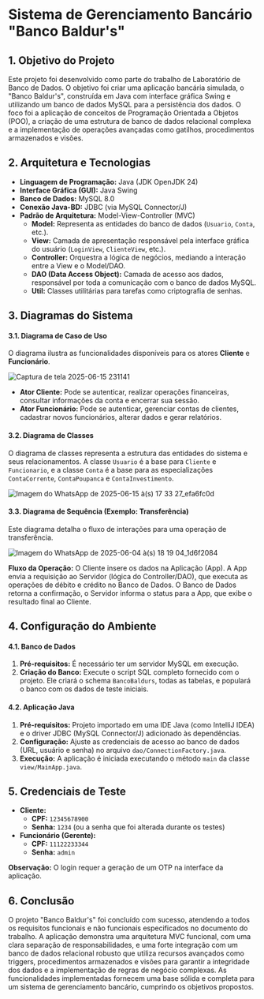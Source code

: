 # Sistema de Gerenciamento Bancário "Banco Baldur's"

## 1. Objetivo do Projeto

Este projeto foi desenvolvido como parte do trabalho de Laboratório de Banco de Dados. O objetivo foi criar uma aplicação bancária simulada, o "Banco Baldur's", construída em Java com interface gráfica Swing e utilizando um banco de dados MySQL para a persistência dos dados. O foco foi a aplicação de conceitos de Programação Orientada a Objetos (POO), a criação de uma estrutura de banco de dados relacional complexa e a implementação de operações avançadas como gatilhos, procedimentos armazenados e visões.

## 2. Arquitetura e Tecnologias

* **Linguagem de Programação:** Java (JDK OpenJDK 24)
* **Interface Gráfica (GUI):** Java Swing
* **Banco de Dados:** MySQL 8.0
* **Conexão Java-BD:** JDBC (via MySQL Connector/J)
* **Padrão de Arquitetura:** Model-View-Controller (MVC)
    * **Model:** Representa as entidades do banco de dados (`Usuario`, `Conta`, etc.).
    * **View:** Camada de apresentação responsável pela interface gráfica do usuário (`LoginView`, `ClienteView`, etc.).
    * **Controller:** Orquestra a lógica de negócios, mediando a interação entre a View e o Model/DAO.
    * **DAO (Data Access Object):** Camada de acesso aos dados, responsável por toda a comunicação com o banco de dados MySQL.
    * **Util:** Classes utilitárias para tarefas como criptografia de senhas.

## 3. Diagramas do Sistema

#### 3.1. Diagrama de Caso de Uso

O diagrama ilustra as funcionalidades disponíveis para os atores **Cliente** e **Funcionário**.

![Captura de tela 2025-06-15 231141](https://github.com/user-attachments/assets/7ce482c9-9798-495f-b66c-948b526f156c)


* **Ator Cliente:** Pode se autenticar, realizar operações financeiras, consultar informações da conta e encerrar sua sessão.
* **Ator Funcionário:** Pode se autenticar, gerenciar contas de clientes, cadastrar novos funcionários, alterar dados e gerar relatórios.

#### 3.2. Diagrama de Classes

O diagrama de classes representa a estrutura das entidades do sistema e seus relacionamentos. A classe `Usuario` é a base para `Cliente` e `Funcionario`, e a classe `Conta` é a base para as especializações `ContaCorrente`, `ContaPoupanca` e `ContaInvestimento`.

![Imagem do WhatsApp de 2025-06-15 à(s) 17 33 27_efa6fc0d](https://github.com/user-attachments/assets/23e2110a-0288-48b2-a2dc-31721f76a8d6)


#### 3.3. Diagrama de Sequência (Exemplo: Transferência)

Este diagrama detalha o fluxo de interações para uma operação de transferência.

![Imagem do WhatsApp de 2025-06-04 à(s) 18 19 04_1d6f2084](https://github.com/user-attachments/assets/2524e407-c34f-41cb-afee-afb84317636d)


**Fluxo da Operação:** O Cliente insere os dados na Aplicação (App). A App envia a requisição ao Servidor (lógica do Controller/DAO), que executa as operações de débito e crédito no Banco de Dados. O Banco de Dados retorna a confirmação, o Servidor informa o status para a App, que exibe o resultado final ao Cliente.

## 4. Configuração do Ambiente

#### 4.1. Banco de Dados

1.  **Pré-requisitos:** É necessário ter um servidor MySQL em execução.
2.  **Criação do Banco:** Execute o script SQL completo fornecido com o projeto. Ele criará o schema `BancoBaldurs`, todas as tabelas, e populará o banco com os dados de teste iniciais.

#### 4.2. Aplicação Java

1.  **Pré-requisitos:** Projeto importado em uma IDE Java (como IntelliJ IDEA) e o driver JDBC (MySQL Connector/J) adicionado às dependências.
2.  **Configuração:** Ajuste as credenciais de acesso ao banco de dados (URL, usuário e senha) no arquivo `dao/ConnectionFactory.java`.
3.  **Execução:** A aplicação é iniciada executando o método `main` da classe `view/MainApp.java`.

## 5. Credenciais de Teste

* **Cliente:**
    * **CPF:** `12345678900`
    * **Senha:** `1234` (ou a senha que foi alterada durante os testes)
* **Funcionário (Gerente):**
    * **CPF:** `11122233344`
    * **Senha:** `admin`

**Observação:** O login requer a geração de um OTP na interface da aplicação.

## 6. Conclusão

O projeto "Banco Baldur's" foi concluído com sucesso, atendendo a todos os requisitos funcionais e não funcionais especificados no documento do trabalho. A aplicação demonstra uma arquitetura MVC funcional, com uma clara separação de responsabilidades, e uma forte integração com um banco de dados relacional robusto que utiliza recursos avançados como triggers, procedimentos armazenados e visões para garantir a integridade dos dados e a implementação de regras de negócio complexas. As funcionalidades implementadas fornecem uma base sólida e completa para um sistema de gerenciamento bancário, cumprindo os objetivos propostos.
